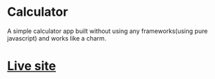 # Calculator
A simple calculator app built without using any frameworks(using pure javascript) and works like a charm.
# <a href="https://friendly-goldberg-2aeffb.netlify.app/">Live site</a>
